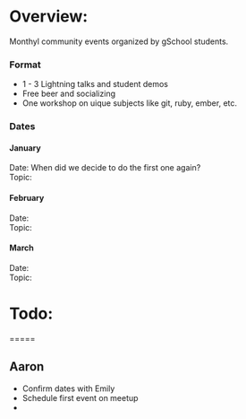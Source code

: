 Overview:
=====
Monthyl community events organized by gSchool students.

### Format
* 1 - 3 Lightning talks and student demos
* Free beer and socializing
* One workshop on uique subjects like git, ruby, ember, etc.

### Dates

#### January
Date: When did we decide to do the first one again?  
Topic: 

#### February
Date:  
Topic:  

#### March
Date:  
Topic:  

# Todo:
=====

## Aaron

*  Confirm dates with Emily
*  Schedule first event on meetup
*  

